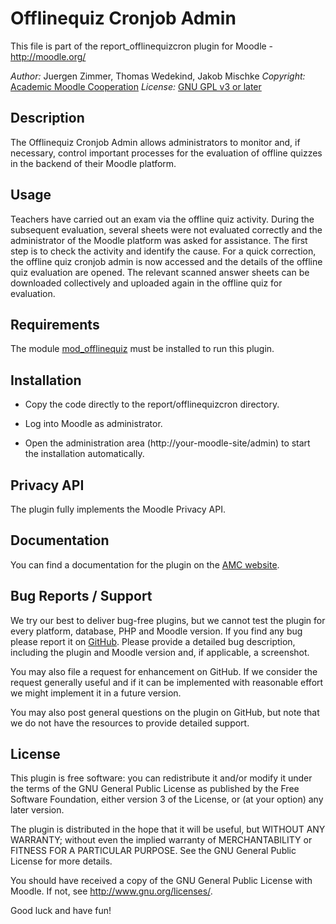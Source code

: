 Offlinequiz Cronjob Admin
================================

This file is part of the report_offlinequizcron plugin for Moodle - <http://moodle.org/>

*Author:*    Juergen Zimmer, Thomas Wedekind, Jakob Mischke
*Copyright:* [Academic Moodle Cooperation](http://www.academic-moodle-cooperation.org)
*License:*   [GNU GPL v3 or later](http://www.gnu.org/copyleft/gpl.html)


Description
-----------

The Offlinequiz Cronjob Admin allows administrators to monitor and, if necessary, control important processes for the evaluation of offline quizzes in the backend of their Moodle platform.


Usage
-----------

Teachers have carried out an exam via the offline quiz activity. During the subsequent evaluation, several sheets were not evaluated correctly and the administrator of the Moodle platform was asked for assistance. The first step is to check the activity and identify the cause. For a quick correction, the offline quiz cronjob admin is now accessed and the details of the offline quiz evaluation are opened. The relevant scanned answer sheets can be downloaded collectively and uploaded again in the offline quiz for evaluation.


Requirements
------------

The module [mod_offlinequiz](https://moodle.org/plugins/mod_offlinequiz) must be installed to run this plugin.


Installation
------------

* Copy the code directly to the report/offlinequizcron directory.

* Log into Moodle as administrator.

* Open the administration area (http://your-moodle-site/admin) to start the installation
  automatically.


Privacy API
------------

The plugin fully implements the Moodle Privacy API.


Documentation
------------

You can find a documentation for the plugin on the [AMC website](https://academic-moodle-cooperation.org/report_offlinequizcron/).


Bug Reports / Support
---------------------

We try our best to deliver bug-free plugins, but we cannot test the plugin for every platform,
database, PHP and Moodle version. If you find any bug please report it on
[GitHub](https://github.com/academic-moodle-cooperation/moodle-report_offlinequizcron/issues). Please provide a detailed bug description, including the plugin and Moodle version and, if applicable, a screenshot.

You may also file a request for enhancement on GitHub. If we consider the request generally useful and if it can be implemented with reasonable effort we might implement it in a future version.

You may also post general questions on the plugin on GitHub, but note that we do not have the resources to provide detailed support.


License
-------

This plugin is free software: you can redistribute it and/or modify it under the terms of the GNU
General Public License as published by the Free Software Foundation, either version 3 of the
License, or (at your option) any later version.

The plugin is distributed in the hope that it will be useful, but WITHOUT ANY WARRANTY; without
even the implied warranty of MERCHANTABILITY or FITNESS FOR A PARTICULAR PURPOSE. See the GNU
General Public License for more details.

You should have received a copy of the GNU General Public License with Moodle. If not, see
<http://www.gnu.org/licenses/>.


Good luck and have fun!
